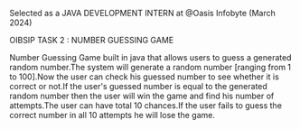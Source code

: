  Selected as a JAVA DEVELOPMENT INTERN at @Oasis Infobyte (March 2024) 

 
OIBSIP TASK 2 : NUMBER GUESSING GAME


Number Guessing Game built in java that allows users to guess a generated random number.The system will generate a random number [ranging from 1 to 100].Now the user can check his guessed number to see whether it is correct or not.If the user's guessed number is equal to the generated random number then the user will win the game and find his number of attempts.The user can have total 10 chances.If the user fails to guess the correct number in all 10 attempts he will lose the game.
